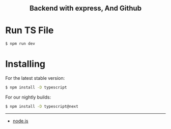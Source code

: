 <h2 align="center">Backend with express, And Github</h2>

# Run TS File
```bash
$ npm run dev
```

# Installing
For the latest stable version:
```bash
$ npm install -D typescript
```
For our nightly builds:
```bash
$ npm install -D typescript@next
```
<hr>

* [node.js](https://nodejs.org/en)